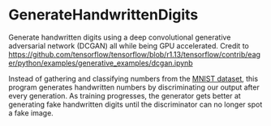# GenerateHandwrittenDigits
Generate handwritten digits using a deep convolutional generative adversarial network (DCGAN) all while being GPU accelerated.
Credit to https://github.com/tensorflow/tensorflow/blob/r1.13/tensorflow/contrib/eager/python/examples/generative_examples/dcgan.ipynb

Instead of gathering and classifying numbers from the [MNIST dataset](http://yann.lecun.com/exdb/mnist/), this program generates
handwritten numbers by discriminating our output after every generation. As training progresses, the generator gets better at generating
fake handwritten digits until the discriminator can no longer spot a fake image.
<p align="center">
  <dcgan.gif />
</p>
